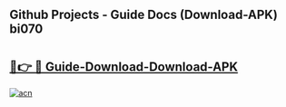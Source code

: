 ## Github Projects - Guide Docs (Download-APK) bi070

# <h2><a href="https://apkcomod.com?title=Download-APK">🔗👉 🔴 Guide-Download-Download-APK </a></h2>

[![acn](https://github.com/user-attachments/assets/0f9c940e-d8b0-45ae-aac7-cd30a18b3e1c)](https://apkcomod.com?title=Download-APK)
